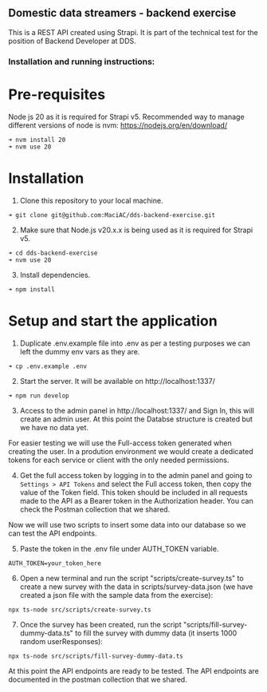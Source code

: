 ## Domestic data streamers - backend exercise

This is a REST API created using Strapi. It is part of the technical test for the position of Backend Developer at DDS.

### Installation and running instructions:

# Pre-requisites
Node js 20 as it is required for Strapi v5. Recommended way to manage different versions of node is nvm:
https://nodejs.org/en/download/
```
➜ nvm install 20
➜ nvm use 20
```
# Installation

1. Clone this repository to your local machine.
```
➜ git clone git@github.com:MaciAC/dds-backend-exercise.git
```
2. Make sure that Node.js v20.x.x is being used as it is required for Strapi v5.
```
➜ cd dds-backend-exercise
➜ nvm use 20
```
3. Install dependencies.
```
➜ npm install
```

# Setup and start the application
1. Duplicate .env.example file into .env as per a testing purposes we can left the dummy env vars as they are.

```
➜ cp .env.example .env
```

2. Start the server. It will be available on http://localhost:1337/

```
➜ npm run develop
```

3. Access to the admin panel in http://localhost:1337/ and Sign In, this will create an admin user. At this point the Databse structure is created but we have no data yet.

For easier testing we will use the Full-access token generated when creating the user. In a prodution environment we would create a dedicated tokens for each service or client with the only needed permissions.

4. Get the full access token by logging in to the admin panel and going to `Settings > API Tokens` and select the Full access token, then copy the value of the Token field. This token should be included in all requests made to the API as a Bearer token in the Authorization header. You can check the Postman collection that we shared.

Now we will use two scripts to insert some data into our database so we can test the API endpoints.

5. Paste the token in the .env file under AUTH_TOKEN variable.

```
AUTH_TOKEN=your_token_here
```

6. Open a new terminal and run the script "scripts/create-survey.ts" to create a new survey with the data in scripts/survey-data.json (we have created a json file with the sample data from the exercise):

```
npx ts-node src/scripts/create-survey.ts
```

7. Once the survey has been created, run the script "scripts/fill-survey-dummy-data.ts" to fill the survey with dummy data (it inserts 1000 random userResponses):
```
npx ts-node src/scripts/fill-survey-dummy-data.ts
```

At this point the API endpoints are ready to be tested. The API endpoints are documented in the postman collection that we shared.